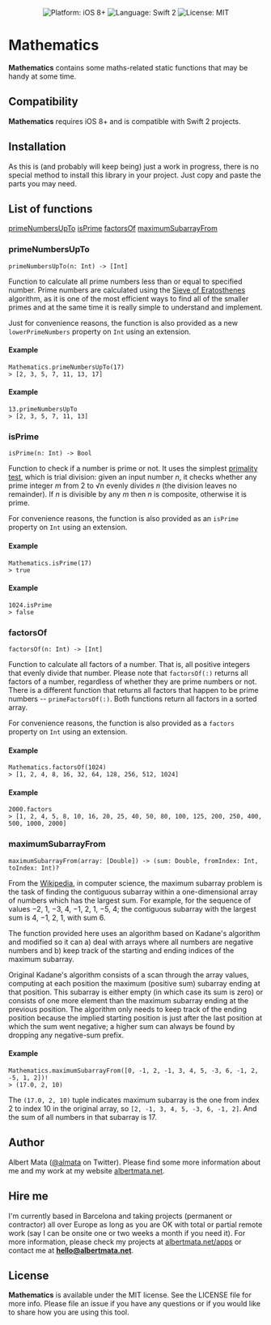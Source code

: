 <p align="center">
    <img src="https://img.shields.io/badge/platform-iOS%208%2B-blue.svg?style=flat-square" alt="Platform: iOS 8+" />
    <img src="https://img.shields.io/badge/language-Swift%202-f48041.svg?style=flat-square" alt="Language: Swift 2" />
    <img src="http://img.shields.io/badge/license-MIT-lightgrey.svg?style=flat-square" alt="License: MIT" />
</p>

# Mathematics

**Mathematics** contains some maths-related static functions that may be handy at some time.

## Compatibility

**Mathematics** requires iOS 8+ and is compatible with Swift 2 projects.

## Installation

As this is (and probably will keep being) just a work in progress, there is no special method to install this library in your project. Just copy and paste the parts you may need. 

## List of functions

[primeNumbersUpTo](#primeNumbersUpTo)
[isPrime](#isPrime)
[factorsOf](#factorsOf)
[maximumSubarrayFrom](#maximumSubarrayFrom)

### primeNumbersUpTo

    primeNumbersUpTo(n: Int) -> [Int] 

Function to calculate all prime numbers less than or equal to specified number. Prime numbers are calculated using the [Sieve of Eratosthenes](https://en.wikipedia.org/wiki/Sieve_of_Eratosthenes) algorithm, as it is one of the most efficient ways to find all of the smaller primes and at the same time it is really simple to understand and implement.

Just for convenience reasons, the function is also provided as a new `lowerPrimeNumbers` property on `Int` using an extension.

#### Example

	Mathematics.primeNumbersUpTo(17)
    > [2, 3, 5, 7, 11, 13, 17]

#### Example

    13.primeNumbersUpTo
	> [2, 3, 5, 7, 11, 13]

### isPrime

    isPrime(n: Int) -> Bool

Function to check if a number is prime or not. It uses the simplest [primality test](https://en.wikipedia.org/wiki/Primality_test), which is trial division: given an input number *n*, it checks whether any prime integer *m* from 2 to √n evenly divides *n* (the division leaves no remainder). If *n* is divisible by any *m* then *n* is composite, otherwise it is prime.

For convenience reasons, the function is also provided as an `isPrime` property on `Int` using an extension.

#### Example

	Mathematics.isPrime(17)
    > true

#### Example

    1024.isPrime
	> false

### factorsOf

    factorsOf(n: Int) -> [Int]

Function to calculate all factors of a number. That is, all positive integers that evenly divide that number. Please note that `factorsOf(:)` returns all factors of a number, regardless of whether they are prime numbers or not. There is a different function that returns all factors that happen to be prime numbers -- `primeFactorsOf(:)`. Both functions return all factors in a sorted array. 

For convenience reasons, the function is also provided as a `factors` property on `Int` using an extension.

#### Example

    Mathematics.factorsOf(1024)
    > [1, 2, 4, 8, 16, 32, 64, 128, 256, 512, 1024]

#### Example

    2000.factors
    > [1, 2, 4, 5, 8, 10, 16, 20, 25, 40, 50, 80, 100, 125, 200, 250, 400, 500, 1000, 2000]

### maximumSubarrayFrom

    maximumSubarrayFrom(array: [Double]) -> (sum: Double, fromIndex: Int, toIndex: Int)?

From the [Wikipedia](https://en.wikipedia.org/wiki/Maximum_subarray_problem), in computer science, the maximum subarray problem is the task of finding the contiguous subarray within a one-dimensional array of numbers which has the largest sum. For example, for the sequence of values −2, 1, −3, 4, −1, 2, 1, −5, 4; the contiguous subarray with the largest sum is 4, −1, 2, 1, with sum 6.

The function provided here uses an algorithm based on Kadane's algorithm and modified so it can a) deal with arrays where all numbers are negative numbers and b) keep track of the starting and ending indices of the maximum subarray.

Original Kadane's algorithm consists of a scan through the array values, computing at each position the maximum (positive sum) subarray ending at that position. This subarray is either empty (in which case its sum is zero) or consists of one more element than the maximum subarray ending at the previous position. The algorithm only needs to keep track of the ending position because the implied starting position is just after the last position at which the sum went negative; a higher sum can always be found by dropping any negative-sum prefix.

#### Example

    Mathematics.maximumSubarrayFrom([0, -1, 2, -1, 3, 4, 5, -3, 6, -1, 2, -5, 1, 2])!
	> (17.0, 2, 10)

The `(17.0, 2, 10)` tuple indicates maximum subarray is the one from index 2 to index 10 in the original array, so `[2, -1, 3, 4, 5, -3, 6, -1, 2]`. And the sum of all numbers in that subarray is 17.

## Author

Albert Mata ([@almata](https://twitter.com/almata) on Twitter). Please find some more information about me and my work at my website [albertmata.net](http://www.albertmata.net).

## Hire me

I'm currently based in Barcelona and taking projects (permanent or contractor) all over Europe as long as you are OK with total or partial remote work (say I can be onsite one or two weeks a month if you need it). For more information, please check my projects at [albertmata.net/apps](http://albertmata.net/apps) or contact me at **hello@albertmata.net**.

## License

**Mathematics** is available under the MIT license. See the LICENSE file for more info. Please file an issue if you have any questions or if you would like to share how you are using this tool.
